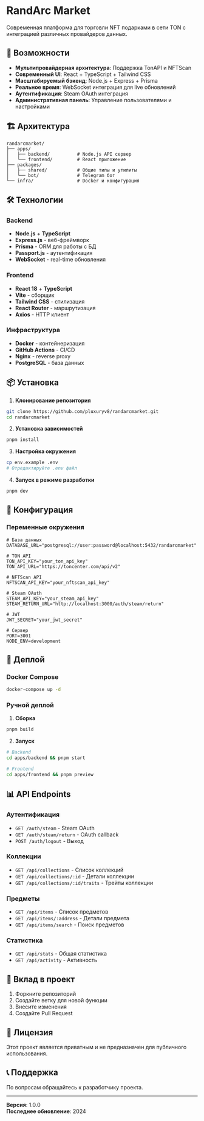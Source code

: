 # RandArc Market

Современная платформа для торговли NFT подарками в сети TON с интеграцией различных провайдеров данных.

## 🚀 Возможности

- **Мультипровайдерная архитектура**: Поддержка TonAPI и NFTScan
- **Современный UI**: React + TypeScript + Tailwind CSS
- **Масштабируемый бэкенд**: Node.js + Express + Prisma
- **Реальное время**: WebSocket интеграция для live обновлений
- **Аутентификация**: Steam OAuth интеграция
- **Административная панель**: Управление пользователями и настройками

## 🏗️ Архитектура

```
randarcmarket/
├── apps/
│   ├── backend/          # Node.js API сервер
│   └── frontend/         # React приложение
├── packages/
│   ├── shared/           # Общие типы и утилиты
│   └── bot/              # Telegram бот
└── infra/                # Docker и конфигурация
```

## 🛠️ Технологии

### Backend
- **Node.js** + **TypeScript**
- **Express.js** - веб-фреймворк
- **Prisma** - ORM для работы с БД
- **Passport.js** - аутентификация
- **WebSocket** - real-time обновления

### Frontend
- **React 18** + **TypeScript**
- **Vite** - сборщик
- **Tailwind CSS** - стилизация
- **React Router** - маршрутизация
- **Axios** - HTTP клиент

### Инфраструктура
- **Docker** - контейнеризация
- **GitHub Actions** - CI/CD
- **Nginx** - reverse proxy
- **PostgreSQL** - база данных

## 📦 Установка

1. **Клонирование репозитория**
```bash
git clone https://github.com/pluxuryv8/randarcmarket.git
cd randarcmarket
```

2. **Установка зависимостей**
```bash
pnpm install
```

3. **Настройка окружения**
```bash
cp env.example .env
# Отредактируйте .env файл
```

4. **Запуск в режиме разработки**
```bash
pnpm dev
```

## 🔧 Конфигурация

### Переменные окружения

```env
# База данных
DATABASE_URL="postgresql://user:password@localhost:5432/randarcmarket"

# TON API
TON_API_KEY="your_ton_api_key"
TON_API_URL="https://toncenter.com/api/v2"

# NFTScan API
NFTSCAN_API_KEY="your_nftscan_api_key"

# Steam OAuth
STEAM_API_KEY="your_steam_api_key"
STEAM_RETURN_URL="http://localhost:3000/auth/steam/return"

# JWT
JWT_SECRET="your_jwt_secret"

# Сервер
PORT=3001
NODE_ENV=development
```

## 🚀 Деплой

### Docker Compose

```bash
docker-compose up -d
```

### Ручной деплой

1. **Сборка**
```bash
pnpm build
```

2. **Запуск**
```bash
# Backend
cd apps/backend && pnpm start

# Frontend
cd apps/frontend && pnpm preview
```

## 📊 API Endpoints

### Аутентификация
- `GET /auth/steam` - Steam OAuth
- `GET /auth/steam/return` - OAuth callback
- `POST /auth/logout` - Выход

### Коллекции
- `GET /api/collections` - Список коллекций
- `GET /api/collections/:id` - Детали коллекции
- `GET /api/collections/:id/traits` - Трейты коллекции

### Предметы
- `GET /api/items` - Список предметов
- `GET /api/items/:address` - Детали предмета
- `GET /api/items/search` - Поиск предметов

### Статистика
- `GET /api/stats` - Общая статистика
- `GET /api/activity` - Активность

## 🤝 Вклад в проект

1. Форкните репозиторий
2. Создайте ветку для новой функции
3. Внесите изменения
4. Создайте Pull Request

## 📄 Лицензия

Этот проект является приватным и не предназначен для публичного использования.

## 📞 Поддержка

По вопросам обращайтесь к разработчику проекта.

---

**Версия**: 1.0.0  
**Последнее обновление**: 2024
